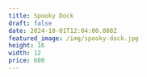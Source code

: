 ```yaml
---
title: Spooky Dock
draft: false
date: 2024-10-01T12:04:00.000Z
featured_image: /img/spooky-dock.jpg
height: 16
width: 12
price: 600
---
```


